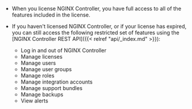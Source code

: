 * When you license NGINX Controller, you have full access to all of the features included in the license.

* If you haven't licensed NGINX Controller, or if your license has expired, you can still access the following restricted set of features using the [NGINX Controller REST API]({{< relref "api/_index.md" >}}):

  * Log in and out of NGINX Controller
  * Manage licenses
  * Manage users
  * Manage user groups
  * Manage roles
  * Manage integration accounts
  * Manage support bundles
  * Manage backups
  * View alerts

<!-- Do not remove. Keep this code at the bottom of the include -->
<!-- DOCS-754 -->